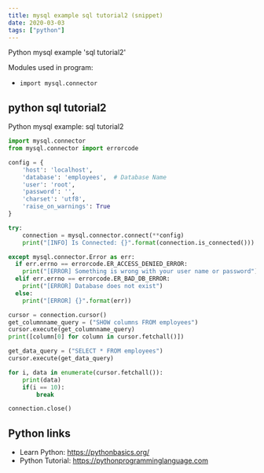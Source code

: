 ```yaml
---
title: mysql example sql tutorial2 (snippet)
date: 2020-03-03
tags: ["python"]
---
```

Python mysql example 'sql tutorial2'


Modules used in program: 
* `import mysql.connector`

## python sql tutorial2

Python mysql example: sql tutorial2

```python
import mysql.connector
from mysql.connector import errorcode

config = {
    'host': 'localhost',
    'database': 'employees',  # Database Name
    'user': 'root',
    'password': '',
    'charset': 'utf8',
    'raise_on_warnings': True
}

try:
    connection = mysql.connector.connect(**config)
    print("[INFO] Is Connected: {}".format(connection.is_connected()))

except mysql.connector.Error as err:
  if err.errno == errorcode.ER_ACCESS_DENIED_ERROR:
    print("[ERROR] Something is wrong with your user name or password")
  elif err.errno == errorcode.ER_BAD_DB_ERROR:
    print("[ERROR] Database does not exist")
  else:
    print("[ERROR] {}".format(err))

cursor = connection.cursor()
get_columnname_query = ("SHOW columns FROM employees")
cursor.execute(get_columnname_query)
print([column[0] for column in cursor.fetchall()])

get_data_query = ("SELECT * FROM employees")
cursor.execute(get_data_query)

for i, data in enumerate(cursor.fetchall()):
    print(data)
    if(i == 10):
        break

connection.close()

```

## Python links

- Learn Python: https://pythonbasics.org/
- Python Tutorial: https://pythonprogramminglanguage.com

